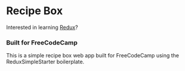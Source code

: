 # Recipe Box

Interested in learning [Redux](https://www.udemy.com/react-redux/)?

### Built for FreeCodeCamp

This is a simple recipe box web app built for FreeCodeCamp using
the ReduxSimpleStarter boilerplate.
